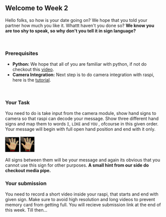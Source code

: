 ## Welcome to Week 2 
Hello folks, so how is your date going on? We hope that you told your partner how much you like it. 
Whattt haven't you done so? 
<b>We know you are too shy to speak, so why don't you tell it in sign language?</b>

<br>

### Prerequisites
- **Python:** We hope that all of you are familiar with python, if not do checkout this <a href="https://www.youtube.com/watch?v=rfscVS0vtbw">video</a>.
- **Camera Integration:** Next step is to do camera integration with raspi, here is the <a href="https://www.youtube.com/watch?v=VzYGDq0D1mw">tutorial</a>.

<br>

### Your Task
You need to do is take input from the camera module, show hand signs to camera so that raspi can decode your message.
Show three different hand signs and map them to words `I`, `LIKE` and `YOU` , ofcourse in this given order.
Your message will begin with full open hand position and end with it only.

<p>
  <img src="media/1.png" alt="" width="45"/>
  <img src="media/2.png" alt="" width="45"/>
</p>

All signs between them will be your message and again its obvious that you cannot use this sign for other purposes.
**A small hint from our side do checkout media pipe.**

### Your submission
You need to record a short video inside your raspi, that starts and end with given sign.
Make sure to avoid high resolution and long videos to prevent memory card from getting full.
You will recieve submission link at the end of this week. Till then...
<img src="media/enjoy.png" alt=""/>
